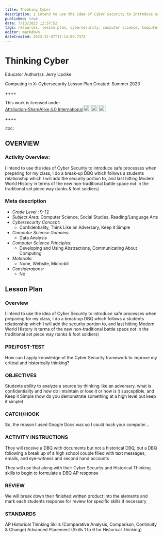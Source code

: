 ```yaml
---
title: Thinking Cyber
description: I intend to use the idea of Cyber Security to introduce safe processes when preparing for my class, I do a break-up DBQ which follows a students relationship which I will add the security portion to, and last hitting Modern World History in terms of the new non-traditional battle space not in the traditional set piece way (tanks & foot soldiers)
published: true
date: 7/13/2023 12:37:52
tags: resources, lesson plan, cybersecurity, computer science, Computer Science, Social Studies, Reading/Language Arts 
editor: markdown
dateCreated: 2023-12-07T17:14:09.717Z
---
```

# Thinking Cyber


Educator Author(s): Jerry Updike


Computing in X: Cybersecurity Lesson Plan 
Created: Summer 2023


++++
<p xmlns:cc="http://creativecommons.org/ns#" >This work is licensed under <a href="http://creativecommons.org/licenses/by-sa/4.0/?ref=chooser-v1" target="_blank" rel="license noopener noreferrer" style="display:inline-block;">Attribution-ShareAlike 4.0 International<img style="height:22px!important;margin-left:3px;vertical-align:text-bottom;" src="https://mirrors.creativecommons.org/presskit/icons/cc.svg?ref=chooser-v1"><img style="height:22px!important;margin-left:3px;vertical-align:text-bottom;" src="https://mirrors.creativecommons.org/presskit/icons/by.svg?ref=chooser-v1"><img style="height:22px!important;margin-left:3px;vertical-align:text-bottom;" src="https://mirrors.creativecommons.org/presskit/icons/sa.svg?ref=chooser-v1"></a></p>
++++


:toc:



## OVERVIEW


### Activity Overview:  
I intend to use the idea of Cyber Security to introduce safe processes when preparing for my class, I do a break-up DBQ which follows a students relationship which I will add the security portion to, and last hitting Modern World History in terms of the new non-traditional battle space not in the traditional set piece way (tanks & foot soldiers)


### Meta description
+ *Grade Level :* 9-12 
+ *Subject Area:* Computer Science, Social Studies, Reading/Language Arts 
+ *Cybersecurity Concept:* 
   + Confidentiality, Think Like an Adversary, Keep it Simple
+ *Computer Science Domains:*
   + Data Analysis
+ *Computer Science Principles:*
   + Developing and Using Abstractions, Communicating About Computing
+ *Materials:* 
   + None, Website, Micro:bit
+ *Considerations:*
   + No


## Lesson Plan
### Overview
I intend to use the idea of Cyber Security to introduce safe processes when preparing for my class, I do a break-up DBQ which follows a students relationship which I will add the security portion to, and last hitting Modern World History in terms of the new non-traditional battle space not in the traditional set piece way (tanks & foot soldiers)


### PRE/POST-TEST
How can I apply knowledge of the Cyber Security framework to improve my critical and historically thinking?


### OBJECTIVES
Students ability to analyze a source by thinking like an adversary, what is confidentiality and how do I maintain or lose it or how is it susceptible, and Keep it Simple (how do you demonstrate something at a high level but keep it simple)


### CATCH/HOOK
So, the reason I used Google Docs was so I could hack your computer...


### ACTIVITY INSTRUCTIONS
They will receive a DBQ with documents but not a historical DBQ, but a DBQ following a break up of a high school couple filled with text messages, emails, and eye-witness and second hand accounts


They will use that along with their Cyber Security and Historical Thinking skills to begin to formulate a DBQ AP response






### REVIEW
We will break down their finished written product into the elements and mark each students response for review for specific skills if necessary


### STANDARDS        
AP Historical Thinking Skills (Comparative Analysis, Comparison, Continuity & Change)
Advanced Placement (Skills 1 to 6 for Historical Thinking)